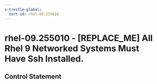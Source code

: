 ```yaml
---
x-trestle-global:
  sort-id: rhel-09.255010
---
```


# rhel-09.255010 - \[REPLACE_ME\] All Rhel 9 Networked Systems Must Have Ssh Installed.

## Control Statement

